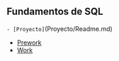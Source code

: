 ## Fundamentos de SQL

`- [Proyecto]`(Proyecto/Readme.md)
- [Prework](Prework/Readme.md)
- [Work](Work/Readme.md)


